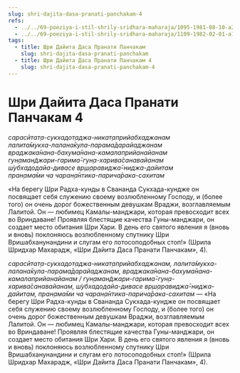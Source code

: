 ```yaml
---
slug: shri-dajita-dasa-pranati-panchakam-4
refs:
  - ../../69-poeziya-i-stil-shrily-sridhara-maharaja/1095-1981-08-10-a2-b1-shridhar-maharadzh-o-stile-svoej-propovedi-i-poezii.md
  - ../../69-poeziya-i-stil-shrily-sridhara-maharaja/1109-1982-02-01-a1-istochniki-svedenij-dlya-stroki-chetvertogo-stiha-shri-dajita-dasa-pranati-panchakam.md
tags:
  - title: Шри Дайита Даса Пранати Панчакам
    slug: shri-dajita-dasa-pranati-panchakam
  - title: Шри Дайита Даса Пранати Панчакам 4
    slug: shri-dajita-dasa-pranati-panchakam-4
---
```


# Шри Дайита Даса Пранати Панчакам 4

*сарасӣтат̣а-сукхадот̣аджа-никат̣априйабхаджанам*\
*лалита̄мукха-лалана̄кула-парама̄дарайаджанам*\
*враджака̄нана-бахума̄нана-камалаприйанайанам*\
*гун̣аман̃джари-гарима̄-гун̣а-харива̄санавайанам*\
*ш́убхадодайа-дивасе вр̣ш̣аравиджа̄-ниджа-дайитам*\
*пран̣ама̄ми ча чаран̣а̄нтика-парича̄рака-сахитам*

«На берегу Шри Радха-кунды в Свананда Сукхада-кундже он посвящает себя служению своему возлюбленному Господу, и (более того) он очень дорог божественным девушкам Враджи, возглавляемым Лалитой. Он — любимец Камалы-манджари, которая превосходит всех во Вриндаване! Проявляя блестящие качества Гуны-манджари, он создает место обитания Шри Хари. В день его святого явления я (вновь и вновь) поклоняюсь возлюбленному спутнику Шри Вришабханунандини и слугам его лотосоподобных стоп!» (Шрила Шридхар Махарадж, «Шри Дайита Даса Пранати Панчакам», 4).

*сарасӣтат̣а-сукхадот̣аджа-никат̣априйабхаджанам, лалита̄мукха-лалана̄кула-парама̄дарайаджанам, враджака̄нана-бахума̄нана-камалаприйанайанам / гун̣аман̃джари-гарима̄-гун̣а-харива̄санавайанам, ш́убхадодайа-дивасе вр̣ш̣аравиджа̄-ниджа-дайитам, пран̣ама̄ми ча чаран̣а̄нтика-парича̄рака-сахитам* — «На берегу Шри Радха-кунды в Свананда Сукхада-кундже он посвящает себя служению своему возлюбленному Господу, и (более того) он очень дорог божественным девушкам Враджи, возглавляемым Лалитой. Он — любимец Камалы-манджари, которая превосходит всех во Вриндаване! Проявляя блестящие качества Гуны-манджари, он создает место обитания Шри Хари. В день его святого явления я (вновь и вновь) поклоняюсь возлюбленному спутнику Шри Вришабханунандини и слугам его лотосоподобных стоп!» (Шрила Шридхар Махарадж, «Шри Дайита Даса Пранати Панчакам», 4).


